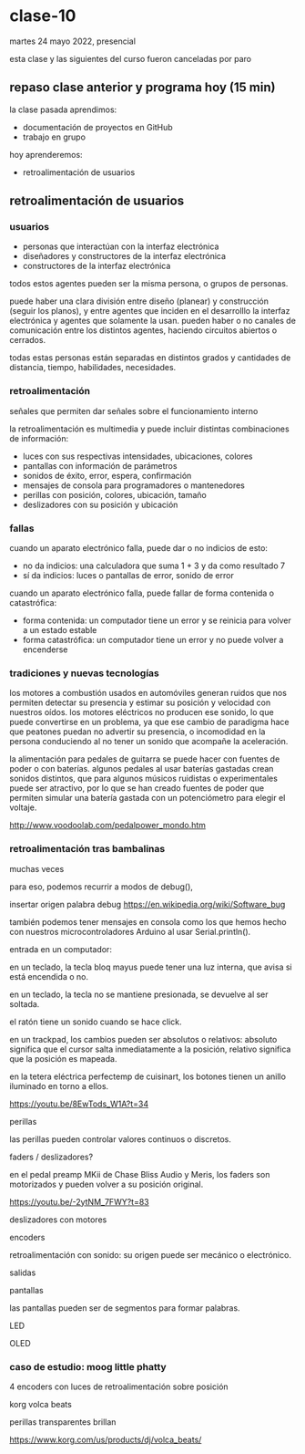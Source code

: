 # clase-10

martes 24 mayo 2022, presencial

esta clase y las siguientes del curso fueron canceladas por paro

## repaso clase anterior y programa hoy (15 min)

la clase pasada aprendimos:

- documentación de proyectos en GitHub
- trabajo en grupo

hoy aprenderemos:

- retroalimentación de usuarios

## retroalimentación de usuarios

### usuarios

- personas que interactúan con la interfaz electrónica
- diseñadores y constructores de la interfaz electrónica
- constructores de la interfaz electrónica

todos estos agentes pueden ser la misma persona, o grupos de personas.

puede haber una clara división entre diseño (planear) y construcción (seguir los planos), y entre agentes que inciden en el desarrolllo la interfaz electrónica y agentes que solamente la usan. pueden haber o no canales de comunicación entre los distintos agentes, haciendo circuitos abiertos o cerrados.

todas estas personas están separadas en distintos grados y cantidades de distancia, tiempo, habilidades, necesidades.

### retroalimentación

señales que permiten dar señales sobre el funcionamiento interno

la retroalimentación es multimedia y puede incluir distintas combinaciones de información:

- luces con sus respectivas intensidades, ubicaciones, colores
- pantallas con información de parámetros
- sonidos de éxito, error, espera, confirmación
- mensajes de consola para programadores o mantenedores
- perillas con posición, colores, ubicación, tamaño
- deslizadores con su posición y ubicación

### fallas

cuando un aparato electrónico falla, puede dar o no indicios de esto:

- no da indicios: una calculadora que suma 1 + 3 y da como resultado 7
- sí da indicios: luces o pantallas de error, sonido de error

cuando un aparato electrónico falla, puede fallar de forma contenida o catastrófica:

- forma contenida: un computador tiene un error y se reinicia para volver a un estado estable
- forma catastrófica: un computador tiene un error y no puede volver a encenderse

### tradiciones y nuevas tecnologías

los motores a combustión usados en automóviles generan ruidos que nos permiten detectar su presencia y estimar su posición y velocidad con nuestros oídos. los motores eléctricos no producen ese sonido, lo que puede convertirse en un problema, ya que ese cambio de paradigma hace que peatones puedan no advertir su presencia, o incomodidad en la persona conduciendo al no tener un sonido que acompañe la aceleración.

la alimentación para pedales de guitarra se puede hacer con fuentes de poder o con baterías. algunos pedales al usar baterías gastadas crean sonidos distintos, que para algunos músicos ruidistas o experimentales puede ser atractivo, por lo que se han creado fuentes de poder que permiten simular una batería gastada con un potenciómetro para elegir el voltaje.

http://www.voodoolab.com/pedalpower_mondo.htm

### retroalimentación tras bambalinas

muchas veces

para eso, podemos recurrir a modos de debug(),

insertar origen palabra debug https://en.wikipedia.org/wiki/Software_bug

también podemos tener mensajes en consola como los que hemos hecho con nuestros microcontroladores Arduino al usar Serial.println().

entrada en un computador:

en un teclado, la tecla bloq mayus puede tener una luz interna, que avisa si está encendida o no.

en un teclado, la tecla no se mantiene presionada, se devuelve al ser soltada.

el ratón tiene un sonido cuando se hace click.

en un trackpad, los cambios pueden ser absolutos o relativos: absoluto significa que el cursor salta inmediatamente a la posición, relativo significa que la posición es mapeada.

en la tetera eléctrica perfectemp de cuisinart, los botones tienen un anillo iluminado en torno a ellos.

https://youtu.be/8EwTods_W1A?t=34

perillas

las perillas pueden controlar valores continuos o discretos.

faders / deslizadores?

en el pedal preamp MKii de Chase Bliss Audio y Meris, los faders son motorizados y pueden volver a su posición original.

https://youtu.be/-2ytNM_7FWY?t=83

deslizadores con motores

encoders

retroalimentación con sonido: su origen puede ser mecánico o electrónico.

salidas

pantallas

las pantallas pueden ser de segmentos para formar palabras.

LED

OLED

### caso de estudio: moog little phatty

4 encoders con luces de retroalimentación sobre posición

korg volca beats

perillas transparentes brillan

https://www.korg.com/us/products/dj/volca_beats/
